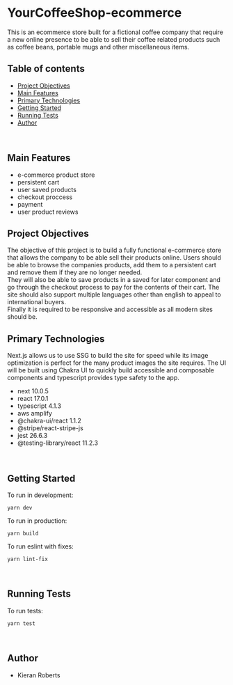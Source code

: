 # YourCoffeeShop-ecommerce

This is an ecommerce store built for a fictional coffee company that require a new online presence to be able to sell their coffee related products such as coffee beans, portable mugs and other miscellaneous items.

## Table of contents
* [Project Objectives](#project-objectives)
* [Main Features](#main-features)
* [Primary Technologies](#primary-technologies)
* [Getting Started](#getting-started)
* [Running Tests](#running-tests)
* [Author](#author)

<br />

## Main Features
* e-commerce product store
* persistent cart
* user saved products
* checkout proccess
* payment
* user product reviews

## Project Objectives
The objective of this project is to build a fully functional e-commerce store that allows the company to be able sell their products online. Users should be able to browse the companies products, add them to a persistent cart and remove them if they are no longer needed.
<br />
They will also be able to save products in a saved for later component and go through the checkout process to pay for the contents of their cart. The site should also support multiple languages other than english to appeal to international buyers.
<br />
Finally it is required to be responsive and accessible as all modern sites should be.

## Primary Technologies
Next.js allows us to use SSG to build the site for speed while its image optimization is perfect for the many product images the site requires. The UI will be built using Chakra UI to quickly build accessible and composable components and typescript provides type safety to the app.

* next 10.0.5
* react 17.0.1
* typescript 4.1.3
* aws amplify
* @chakra-ui/react 1.1.2
* @stripe/react-stripe-js
* jest 26.6.3
* @testing-library/react 11.2.3

<br />

## Getting Started
To run in development:
```
yarn dev
```

To run in production:
```
yarn build
```

To run eslint with fixes:
```
yarn lint-fix
```

<br />

## Running Tests
To run tests:
```
yarn test
```

<br />

## Author

* Kieran Roberts